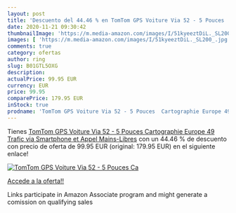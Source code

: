 ```yaml
---
layout: post
title: 'Descuento del 44.46 % en TomTom GPS Voiture Via 52 - 5 Pouces  Ca'
date: 2020-11-21 09:30:42
thumbnailImage: 'https://m.media-amazon.com/images/I/51kyeeztDiL._SL200_.jpg'
images: [ 'https://m.media-amazon.com/images/I/51kyeeztDiL._SL200_.jpg' ]
comments: true
category: ofertas
author: ring
slug: B01GTL5OXG
description:
actualPrice: 99.95 EUR
currency: EUR
price: 99.95
comparePrice: 179.95 EUR
inStock: true
prodname: 'TomTom GPS Voiture Via 52 - 5 Pouces  Cartographie Europe 49  Trafic via Smartphone et Appel Mains-Libres'
---
```


Tienes [TomTom GPS Voiture Via 52 - 5 Pouces  Cartographie Europe 49  Trafic via Smartphone et Appel Mains-Libres](https://www.amazon.fr/dp/B01GTL5OXG/?tag=tolees0d-21) con un 44.46 % de descuento con precio de oferta de 99.95 EUR (original: 179.95 EUR) en el siguiente enlace!

[![TomTom GPS Voiture Via 52 - 5 Pouces  Ca](https://m.media-amazon.com/images/I/51kyeeztDiL._SL200_.jpg)](https://www.amazon.fr/dp/B01GTL5OXG/?tag=tolees0d-21)

[Accede a la oferta!!](https://www.amazon.fr/dp/B01GTL5OXG/?tag=tolees0d-21)

Links participate in Amazon Associate program and might generate a comission on qualifying sales


